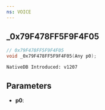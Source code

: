 ```yaml
---
ns: VOICE
---
```

## _0x79F478FF5F9F4F05

```c
// 0x79F478FF5F9F4F05
void _0x79F478FF5F9F4F05(Any p0);
```

```
NativeDB Introduced: v1207
```

## Parameters
* **p0**:
